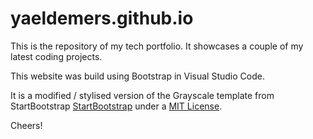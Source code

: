 # yaeldemers.github.io

This is the repository of my tech portfolio. It showcases a couple of my latest coding projects.

This website was build using Bootstrap in Visual Studio Code.

It is a modified / stylised version of the Grayscale template from StartBootstrap [StartBootstrap](https://startbootstrap.com/) under a [MIT License](https://github.com/startbootstrap/startbootstrap-grayscale/blob/master/LICENSE).

Cheers!
